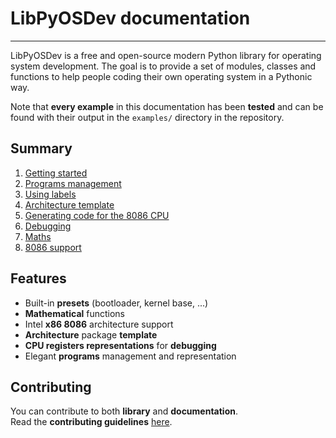 # LibPyOSDev documentation
---
LibPyOSDev is a free and open-source modern Python library for operating system development. The goal is to provide a set of modules, classes and functions to help people coding their own operating system in a Pythonic way.

Note that **every example** in this documentation has been **tested** and can be found with their output in the `examples/` directory in the repository.

## Summary
1. [Getting started](getting_started.md)
2. [Programs management](prog_manage.md)
3. [Using labels](use_labels.md)
4. [Architecture template](arch_template.md)
5. [Generating code for the 8086 CPU](8086.md)
6. [Debugging](debug.md)
7. [Maths](math.md)
8. [8086 support](support_8086.md)

## Features
- Built-in **presets** (bootloader, kernel base, ...)
- **Mathematical** functions
- Intel **x86 8086** architecture support
- **Architecture** package **template**
- **CPU registers representations** for **debugging**
- Elegant **programs** management and representation

## Contributing
You can contribute to both **library** and **documentation**. \
Read the **contributing guidelines** [here](contrib.md).